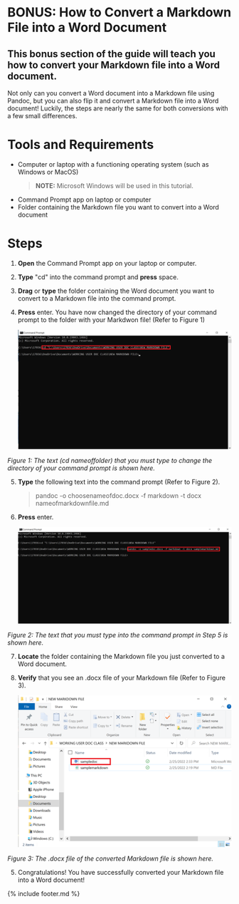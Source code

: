 # BONUS: How to Convert a Markdown File into a Word Document
## This bonus section of the guide will teach you how to convert your Markdown file into a Word document. 

Not only can you convert a Word document into a Markdown file using Pandoc, but you can also flip it and convert a Markdown file into a Word document! Luckily, the steps are nearly the same for both conversions with a few small differences. 

# Tools and Requirements 
- Computer or laptop with a functioning operating system (such as Windows or MacOS)
    > **NOTE:** Microsoft Windows will be used in this tutorial. 
- Command Prompt app on laptop or computer
- Folder containing the Markdown file you want to convert into a Word document 

# Steps 
1. **Open** the Command Prompt app on your laptop or computer. 

2. **Type** "cd" into the command prompt and **press** space. 

3. **Drag** or **type** the folder containing the Word document you want to convert to a Markdown file into the command prompt. 

4. **Press** enter. You have now changed the directory of your command prompt to the folder with your Markdwon file! (Refer to Figure 1)

    ![Photo 7](images/photo7.png)
  
  *Figure 1: The text (cd nameoffolder) that you must type to change the directory of your command prompt is shown here.*

5. **Type** the following text into the command prompt (Refer to Figure 2).
  
    > pandoc -o choosenameofdoc.docx -f markdown -t docx nameofmarkdownfile.md

6. **Press** enter.

    ![Photo 5](images/photo8.png)
  
  *Figure 2: The text that you must type into the command prompt in Step 5 is shown here.*

7. **Locate** the folder containing the Markdown file you just converted to a Word document. 

4. **Verify** that you see an .docx file of your Markdown file (Refer to Figure 3).

    ![Photo 6](images/photo9.png)
  
  *Figure 3: The .docx file of the converted Markdown file is shown here.*

5. Congratulations! You have successfully converted your Markdown file into a Word document!

{% include footer.md %}